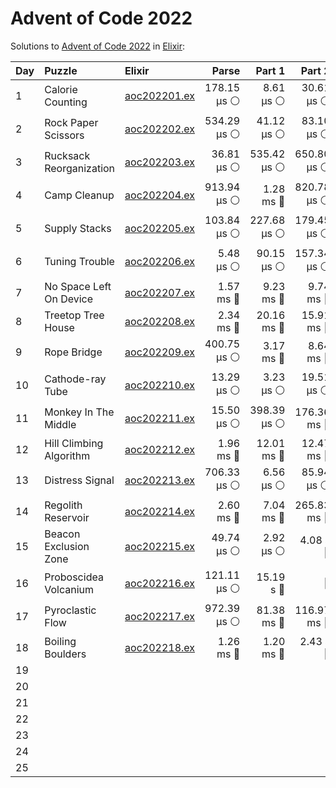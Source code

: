 # Advent of Code 2022

Solutions to [Advent of Code 2022](https://adventofcode.com/2022/) in [Elixir](https://elixir-lang.org/):

| Day  | Puzzle                  | Elixir                                                  |       Parse |      Part 1 |      Part 2 |       Total |
| :--- | :---------------------- | :------------------------------------------------------ | ----------: | ----------: | ----------: | ----------: |
| 1    | Calorie Counting        | [aoc202201.ex](01_calorie_counting/aoc202201.ex)        | 178.15 µs ⚪️ |   8.61 µs ⚪️ |  30.61 µs ⚪️ | 217.38 µs ⚪️ |
| 2    | Rock Paper Scissors     | [aoc202202.ex](02_rock_paper_scissors/aoc202202.ex)     | 534.29 µs ⚪️ |  41.12 µs ⚪️ |  83.10 µs ⚪️ | 658.51 µs ⚪️ |
| 3    | Rucksack Reorganization | [aoc202203.ex](03_rucksack_reorganization/aoc202203.ex) |  36.81 µs ⚪️ | 535.42 µs ⚪️ | 650.80 µs ⚪️ |   1.22 ms 🔵 |
| 4    | Camp Cleanup            | [aoc202204.ex](04_camp_cleanup/aoc202204.ex)            | 913.94 µs ⚪️ |   1.28 ms 🔵 | 820.78 µs ⚪️ |   3.02 ms 🔵 |
| 5    | Supply Stacks           | [aoc202205.ex](05_supply_stacks/aoc202205.ex)           | 103.84 µs ⚪️ | 227.68 µs ⚪️ | 179.45 µs ⚪️ | 510.96 µs ⚪️ |
| 6    | Tuning Trouble          | [aoc202206.ex](06_tuning_trouble/aoc202206.ex)          |   5.48 µs ⚪️ |  90.15 µs ⚪️ | 157.34 µs ⚪️ | 252.98 µs ⚪️ |
| 7    | No Space Left On Device | [aoc202207.ex](07_no_space_left_on_device/aoc202207.ex) |   1.57 ms 🔵 |   9.23 ms 🔵 |   9.74 ms 🔵 |  20.54 ms 🔵 |
| 8    | Treetop Tree House      | [aoc202208.ex](08_treetop_tree_house/aoc202208.ex)      |   2.34 ms 🔵 |  20.16 ms 🔵 |  15.91 ms 🔵 |  38.42 ms 🔵 |
| 9    | Rope Bridge             | [aoc202209.ex](09_rope_bridge/aoc202209.ex)             | 400.75 µs ⚪️ |   3.17 ms 🔵 |   8.64 ms 🔵 |  12.21 ms 🔵 |
| 10   | Cathode-ray Tube        | [aoc202210.ex](10_cathode-ray_tube/aoc202210.ex)        |  13.29 µs ⚪️ |   3.23 µs ⚪️ |  19.51 µs ⚪️ |  36.02 µs ⚪️ |
| 11   | Monkey In The Middle    | [aoc202211.ex](11_monkey_in_the_middle/aoc202211.ex)    |  15.50 µs ⚪️ | 398.39 µs ⚪️ | 176.36 ms 🔵 | 176.78 ms 🔵 |
| 12   | Hill Climbing Algorithm | [aoc202212.ex](12_hill_climbing_algorithm/aoc202212.ex) |   1.96 ms 🔵 |  12.01 ms 🔵 |  12.47 ms 🔵 |  26.44 ms 🔵 |
| 13   | Distress Signal         | [aoc202213.ex](13_distress_signal/aoc202213.ex)         | 706.33 µs ⚪️ |   6.56 µs ⚪️ |  85.94 µs ⚪️ | 798.83 µs ⚪️ |
| 14   | Regolith Reservoir      | [aoc202214.ex](14_regolith_reservoir/aoc202214.ex)      |   2.60 ms 🔵 |   7.04 ms 🔵 | 265.83 ms 🔵 | 275.48 ms 🔵 |
| 15   | Beacon Exclusion Zone   | [aoc202215.ex](15_beacon_exclusion_zone/aoc202215.ex)   |  49.74 µs ⚪️ |   2.92 µs ⚪️ |    4.08 s 🔴 |    4.08 s 🔴 |
| 16   | Proboscidea Volcanium   | [aoc202216.ex](16_proboscidea_volcanium/aoc202216.ex)   | 121.11 µs ⚪️ |   15.19 s 🔴 |           🔴 |           🔴 |
| 17   | Pyroclastic Flow        | [aoc202217.ex](17_pyroclastic_flow/aoc202217.ex)        | 972.39 µs ⚪️ |  81.38 ms 🔵 | 116.97 ms 🔵 | 199.32 ms 🔵 |
| 18   | Boiling Boulders        | [aoc202218.ex](18_boiling_boulders/aoc202218.ex)        |   1.26 ms 🔵 |   1.20 ms 🔵 |    2.43 s 🔴 |    2.43 s 🔴 |
| 19   |                         |                                                         |             |             |             |
| 20   |                         |                                                         |             |             |             |
| 21   |                         |                                                         |             |             |             |
| 22   |                         |                                                         |             |             |             |
| 23   |                         |                                                         |             |             |             |
| 24   |                         |                                                         |             |             |             |
| 25   |                         |                                                         |             |             |             |
